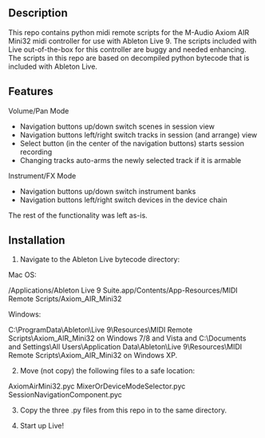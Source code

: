 Description 
-----------

This repo contains python midi remote scripts for the M-Audio Axiom AIR Mini32 midi controller for use with Ableton Live 9. The scripts included with Live out-of-the-box for this controller are buggy and needed enhancing. The scripts in this repo are based on decompiled python bytecode that is included with Ableton Live.

Features
--------

Volume/Pan Mode
- Navigation buttons up/down switch scenes in session view
- Navigation buttons left/right switch tracks in session (and arrange) view
- Select button (in the center of the navigation buttons) starts session recording
- Changing tracks auto-arms the newly selected track if it is armable

Instrument/FX Mode
- Navigation buttons up/down switch instrument banks
- Navigation buttons left/right switch devices in the device chain

The rest of the functionality was left as-is.

Installation
------------

1) Navigate to the Ableton Live bytecode directory:

 Mac OS:

/Applications/Ableton Live 9 Suite.app/Contents/App-Resources/MIDI Remote Scripts/Axiom_AIR_Mini32

 Windows:

C:\ProgramData\Ableton\Live 9\Resources\MIDI Remote Scripts\Axiom_AIR_Mini32 on Windows 7/8 and Vista and C:\Documents and Settings\All Users\Application Data\Ableton\Live 9\Resources\MIDI Remote Scripts\Axiom_AIR_Mini32 on Windows XP.

2) Move (not copy) the following files to a safe location:

AxiomAirMini32.pyc	 MixerOrDeviceModeSelector.pyc SessionNavigationComponent.pyc

3) Copy the three .py files from this repo in to the same directory.

4) Start up Live!
